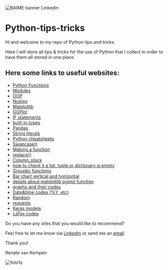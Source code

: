 ![BAIME banner Linkedin](https://user-images.githubusercontent.com/47600826/73174265-9c3c5e80-4107-11ea-858b-c2c9f5304729.png)

# Python-tips-tricks
Hi and welcome to my repo of Python tips and tricks.

Here I will store all tips & tricks for the use of Python that I collect in order to have them all stored in one place.

## Here some links to useful websites:


- [Python Functions](http://www.tutorialspoint.com/python/python_functions.htm)
- [Modules](https://docs.python.org/3/tutorial/modules.html)
- [OOP](https://jeffknupp.com/blog/2014/06/18/improve-your-python-python-classes-and-object-oriented-programming/)
- [Numpy](http://www.numpy.org/)
- [Matplotlib](https://www.datacamp.com/community/tutorials/matplotlib-tutorial-python)
- [GGPlot](http://ggplot.yhathq.com/)
- [IF statements](https://docs.python.org/3.5/tutorial/controlflow.html)
- [built-in types](https://docs.python.org/3/library/stdtypes.html#boolean-operations-and-or-not)
- [Pandas](http://pandas.pydata.org/)
- [String literals](https://docs.python.org/2.0/ref/strings.html)
- [Python cheatsheets](https://startupsventurecapital.com/essential-cheat-sheets-for-machine-learning-and-deep-learning-researchers-efb6a8ebd2e5)
- [Swapcase()](https://www.geeksforgeeks.org/python-string-swapcase/)
- [Making a function](https://stackoverflow.com/questions/51165384/how-does-one-go-about-making-a-function-which-replaces-a-specific-index)
- [replace()](https://www.programiz.com/python-programming/methods/string/replace)
- [Column_stack](https://docs.scipy.org/doc/numpy/reference/generated/numpy.column_stack.html)
- [how to check it a list, tuple or dictionary is empty](https://www.pythoncentral.io/how-to-check-if-a-list-tuple-or-dictionary-is-empty-in-python/)
- [Groupby functions](https://www.shanelynn.ie/summarising-aggregation-and-grouping-data-in-python-pandas/)
- [Bar chart vertical and horizontal](https://pythonspot.com/matplotlib-bar-chart/)
- [details about matplotlib pyplot function](https://matplotlib.org/api/_as_gen/matplotlib.pyplot.plot.html)
- [graphs and their codes](https://python-graph-gallery.com/)
- [Date&time codes (%Y, etc)](https://www.programiz.com/python-programming/datetime/strftime)
- [Random](https://docs.python.org/3.3/library/random.html#random.randint)
- [requests](https://2.python-requests.org//en/latest/)
- [Keras models](https://keras.io/models/model/)
- [LaTex codes](http://www.onemathematicalcat.org/MathJaxDocumentation/TeXSyntax.htm)

Do you have any sites that you would like to recommend?

Feel free to let me know via [Linkedin](https://www.linkedin.com/in/renatevankempen/) or send me an [email](renate@baime.nl)

Thank you! 

Renate van Kempen

![foto1s](https://user-images.githubusercontent.com/47600826/73173281-4f578880-4105-11ea-8862-4c54a530e7f4.jpg)

